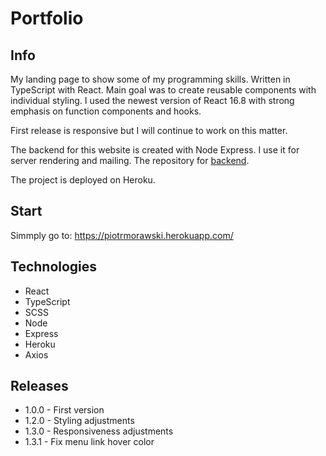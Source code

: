 # Portfolio

## Info

My landing page to show some of my programming skills. Written in TypeScript with React. Main goal was to create reusable components with individual styling. I used the newest version of React 16.8 with strong emphasis on function components and hooks.

First release is responsive but I will continue to work on this matter.

The backend for this website is created with Node Express. I use it for server rendering and mailing. The repository for [backend](https://github.com/morawskiOZ/Node_Express_Server).

The project is deployed on Heroku.

## Start

Simmply go to: https://piotrmorawski.herokuapp.com/

## Technologies

- React
- TypeScript
- SCSS
- Node
- Express
- Heroku
- Axios

## Releases

- 1.0.0 - First version
- 1.2.0 - Styling adjustments
- 1.3.0 - Responsiveness adjustments
- 1.3.1 - Fix menu link hover color

